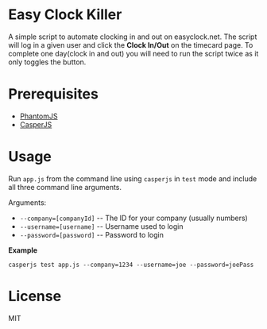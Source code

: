 Easy Clock Killer
===

A simple script to automate clocking in and out on easyclock.net. The script will log in a given user and click the **Clock In/Out** on the timecard page. To complete one day(clock in and out) you will need to run the script twice as it only toggles the button.

Prerequisites
====

* [PhantomJS](http://phantomjs.org/)
* [CasperJS](http://casperjs.org/)

Usage
====

Run `app.js` from the command line using `casperjs` in `test` mode and include all three command line arguments.

 Arguments:

 * `--company=[companyId]` -- The ID for your company (usually numbers)
 * `--username=[username]` -- Username used to login
 * `--password=[password]` -- Password to login

**Example**

`casperjs test app.js --company=1234 --username=joe --password=joePass`

License
====

MIT